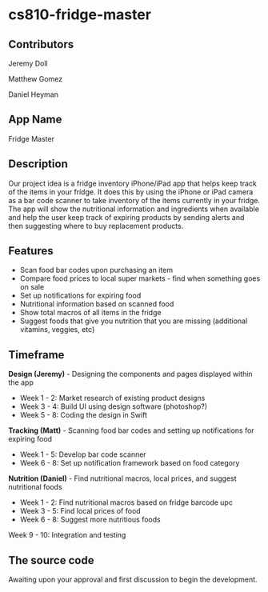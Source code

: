 # cs810-fridge-master

## Contributors
Jeremy Doll

Matthew Gomez

Daniel Heyman
 
## App Name
Fridge Master
 
## Description
Our project idea is a fridge inventory iPhone/iPad app that helps keep track of the items in your fridge. It does this by using the iPhone or iPad camera as a bar code scanner to take inventory of the items currently in your fridge. The app will show the nutritional information and ingredients when available and help the user keep track of expiring products by sending alerts and then suggesting where to buy replacement products.
 
## Features
* Scan food bar codes upon purchasing an item
* Compare food prices to local super markets - find when something goes on sale
* Set up notifications for expiring food
* Nutritional information based on scanned food
* Show total macros of all items in the fridge
* Suggest foods that give you nutrition that you are missing (additional vitamins, veggies, etc)

## Timeframe
__Design (Jeremy)__ - Designing the components and pages displayed within the app
* Week 1 - 2: Market research of existing product designs
* Week 3 - 4: Build UI using design software (photoshop?)
* Week 5 - 8: Coding the design in Swift

__Tracking (Matt)__ - Scanning food bar codes and setting up notifications for expiring food
* Week 1 - 5: Develop bar code scanner
* Week 6 - 8: Set up notification framework based on food category

__Nutrition (Daniel)__ - Find nutritional macros, local prices, and suggest nutritional foods
* Week 1 - 2: Find nutritional macros based on fridge barcode upc
* Week 3 - 5: Find local prices of food
* Week 6 - 8: Suggest more nutritious foods

Week 9 - 10: Integration and testing
 
## The source code
Awaiting upon your approval and first discussion to begin the development.
